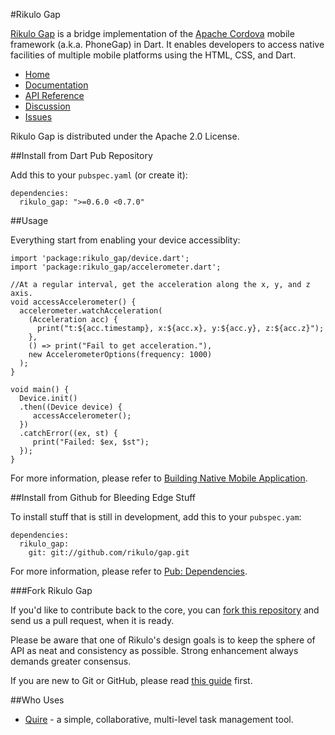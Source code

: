 #Rikulo Gap

[Rikulo Gap](http://rikulo.org) is a bridge implementation of the [Apache Cordova](http://incubator.apache.org/cordova/) mobile framework (a.k.a. PhoneGap) in Dart. It enables developers to access native facilities of multiple mobile platforms using the HTML, CSS, and Dart.
 
* [Home](http://rikulo.org)
* [Documentation](http://docs.rikulo.org/ui/latest/Rikulo_Gap/)
* [API Reference](http://www.dartdocs.org/documentation/rikulo_gap/0.6.0+1)
* [Discussion](http://stackoverflow.com/questions/tagged/rikulo)
* [Issues](https://github.com/rikulo/gap/issues)

Rikulo Gap is distributed under the Apache 2.0 License.

##Install from Dart Pub Repository

Add this to your `pubspec.yaml` (or create it):

    dependencies:
      rikulo_gap: ">=0.6.0 <0.7.0"

##Usage

Everything start from enabling your device accessiblity:

    import 'package:rikulo_gap/device.dart';
    import 'package:rikulo_gap/accelerometer.dart';
    
    //At a regular interval, get the acceleration along the x, y, and z axis.
    void accessAccelerometer() {
      accelerometer.watchAcceleration(
        (Acceleration acc) {
          print("t:${acc.timestamp}, x:${acc.x}, y:${acc.y}, z:${acc.z}");
        },
        () => print("Fail to get acceleration."),
        new AccelerometerOptions(frequency: 1000)
      );
    }
    
    void main() {
      Device.init()
      .then((Device device) {
         accessAccelerometer();
      })
      .catchError((ex, st) {
         print("Failed: $ex, $st");
      });
    }

For more information, please refer to [Building Native Mobile Application](http://docs.rikulo.org/ui/latest/Getting_Started/Building_Native_Mobile_Application.html).

##Install from Github for Bleeding Edge Stuff

To install stuff that is still in development, add this to your `pubspec.yam`:

    dependencies:
      rikulo_gap:
        git: git://github.com/rikulo/gap.git

For more information, please refer to [Pub: Dependencies](http://pub.dartlang.org/doc/pubspec.html#dependencies).

###Fork Rikulo Gap

If you'd like to contribute back to the core, you can [fork this repository](https://help.github.com/articles/fork-a-repo) and send us a pull request, when it is ready.

Please be aware that one of Rikulo's design goals is to keep the sphere of API as neat and consistency as possible. Strong enhancement always demands greater consensus.

If you are new to Git or GitHub, please read [this guide](https://help.github.com/) first.

##Who Uses

* [Quire](https://quire.io) - a simple, collaborative, multi-level task management tool.
